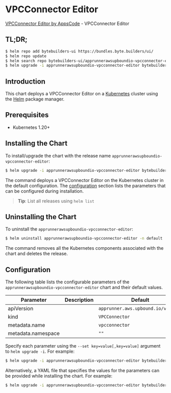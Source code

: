 # VPCConnector Editor

[VPCConnector Editor by AppsCode](https://byte.builders) - VPCConnector Editor

## TL;DR;

```bash
$ helm repo add bytebuilders-ui https://bundles.byte.builders/ui/
$ helm repo update
$ helm search repo bytebuilders-ui/apprunnerawsupboundio-vpcconnector-editor --version=v0.4.18
$ helm upgrade -i apprunnerawsupboundio-vpcconnector-editor bytebuilders-ui/apprunnerawsupboundio-vpcconnector-editor -n default --create-namespace --version=v0.4.18
```

## Introduction

This chart deploys a VPCConnector Editor on a [Kubernetes](http://kubernetes.io) cluster using the [Helm](https://helm.sh) package manager.

## Prerequisites

- Kubernetes 1.20+

## Installing the Chart

To install/upgrade the chart with the release name `apprunnerawsupboundio-vpcconnector-editor`:

```bash
$ helm upgrade -i apprunnerawsupboundio-vpcconnector-editor bytebuilders-ui/apprunnerawsupboundio-vpcconnector-editor -n default --create-namespace --version=v0.4.18
```

The command deploys a VPCConnector Editor on the Kubernetes cluster in the default configuration. The [configuration](#configuration) section lists the parameters that can be configured during installation.

> **Tip**: List all releases using `helm list`

## Uninstalling the Chart

To uninstall the `apprunnerawsupboundio-vpcconnector-editor`:

```bash
$ helm uninstall apprunnerawsupboundio-vpcconnector-editor -n default
```

The command removes all the Kubernetes components associated with the chart and deletes the release.

## Configuration

The following table lists the configurable parameters of the `apprunnerawsupboundio-vpcconnector-editor` chart and their default values.

|     Parameter      | Description |                    Default                    |
|--------------------|-------------|-----------------------------------------------|
| apiVersion         |             | <code>apprunner.aws.upbound.io/v1beta1</code> |
| kind               |             | <code>VPCConnector</code>                     |
| metadata.name      |             | <code>vpcconnector</code>                     |
| metadata.namespace |             | <code>""</code>                               |


Specify each parameter using the `--set key=value[,key=value]` argument to `helm upgrade -i`. For example:

```bash
$ helm upgrade -i apprunnerawsupboundio-vpcconnector-editor bytebuilders-ui/apprunnerawsupboundio-vpcconnector-editor -n default --create-namespace --version=v0.4.18 --set apiVersion=apprunner.aws.upbound.io/v1beta1
```

Alternatively, a YAML file that specifies the values for the parameters can be provided while
installing the chart. For example:

```bash
$ helm upgrade -i apprunnerawsupboundio-vpcconnector-editor bytebuilders-ui/apprunnerawsupboundio-vpcconnector-editor -n default --create-namespace --version=v0.4.18 --values values.yaml
```
